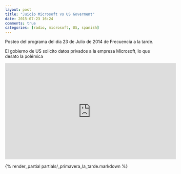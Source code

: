 ```yaml
---
layout: post
title: "Juicio Microsoft vs US Goverment"
date: 2015-07-23 16:24
comments: true
categories: [radio, microsoft, US, spanish]
---
```


Posteo del programa del día 23 de Julio de 2014 de Frecuencia a la tarde.

El gobierno de US solicito datos privados a la empresa Microsoft,
lo que desato la polémica

<iframe width="560" height="315" src="https://www.youtube.com/watch?v=3-4jNcmQ5T4" frameborder="0" allowfullscreen></iframe>

{% render_partial partials/_primavera_la_tarde.markdown %}
